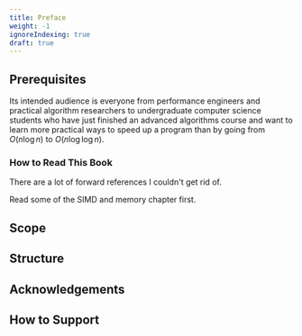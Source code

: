 ```yaml
---
title: Preface
weight: -1
ignoreIndexing: true
draft: true
---
```


## Prerequisites

Its intended audience is everyone from performance engineers and practical algorithm researchers to undergraduate computer science students who have just finished an advanced algorithms course and want to learn more practical ways to speed up a program than by going from $O(n \log n)$ to $O(n \log \log n)$.

### How to Read This Book

There are a lot of forward references I couldn't get rid of.

Read some of the SIMD and memory chapter first.

## Scope

## Structure

## Acknowledgements

## How to Support
